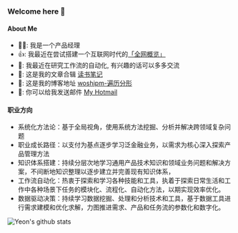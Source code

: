 ### Welcome here 👋

#### About Me

- 👨‍💻: 我是一个产品经理
- 👍: 我最近在尝试搭建一个互联网时代的[「全网概览」](https://yuanyeon.github.io/The-Whole-Web-Catalog/)
- 🧰: 我最近在研究工作流的自动化, 有兴趣的话可以多多交流
- 📓: 这是我的文章合辑 [读书笔记](https://yuanyeon.github.io/Notes/)
- 📑: 这是我的博客地址 [woshipm-遍历分形](http://www.woshipm.com/u/672483)
- 📧: 你可以给我发送邮件 [My Hotmail](mailto:yuanyedmc@hotmail.com)


#### 职业方向

- 系统化方法论：基于全局视角，使用系统方法挖掘、分析并解决跨领域复杂问题
- 职业成长路径：以支付为基点逐步学习泛金融业务，以需求为核心深入探索产品管理方法
- 知识体系搭建：持续分层次地学习通用产品技术知识和领域业务问题和解决方案，不间断地知识整理以逐步建立并完善现有知识体系，
- 工作流自动化：热衷于探索和学习各种技能和工具，执着于探索日常生活和工作中各种场景下任务的模块化、流程化、自动化方法，以期实现效率优化。
- 数据驱动决策：持续学习数据挖掘、处理和分析技术和工具，基于数据工具进行需求建模和优化求解，力图推进需求、产品和任务流的参数化和数字化。


![Yeon's github stats](https://github-readme-stats.vercel.app/api?username=yuanyeon&show_icons=true)
